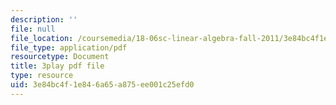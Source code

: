 ```yaml
---
description: ''
file: null
file_location: /coursemedia/18-06sc-linear-algebra-fall-2011/3e84bc4f1e846a65a875ee001c25efd0_0h43aV4aH7I.pdf
file_type: application/pdf
resourcetype: Document
title: 3play pdf file
type: resource
uid: 3e84bc4f-1e84-6a65-a875-ee001c25efd0
---
```

